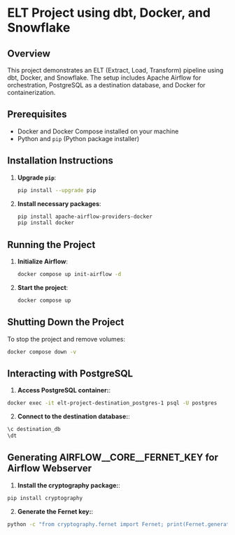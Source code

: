 # ELT Project using dbt, Docker, and Snowflake

## Overview
This project demonstrates an ELT (Extract, Load, Transform) pipeline using dbt, Docker, and Snowflake. The setup includes Apache Airflow for orchestration, PostgreSQL as a destination database, and Docker for containerization.

## Prerequisites
- Docker and Docker Compose installed on your machine
- Python and `pip` (Python package installer)

## Installation Instructions

1. **Upgrade `pip`**:
    ```bash
    pip install --upgrade pip
    ```

2. **Install necessary packages**:
    ```bash
    pip install apache-airflow-providers-docker
    pip install docker
    ```

## Running the Project

1. **Initialize Airflow**:
    ```bash
    docker compose up init-airflow -d
    ```

2. **Start the project**:
    ```bash
    docker compose up
    ```

## Shutting Down the Project

To stop the project and remove volumes:
```bash
docker compose down -v
```

## Interacting with PostgreSQL

1. **Access PostgreSQL container:**:
```bash
docker exec -it elt-project-destination_postgres-1 psql -U postgres

```
2. **Connect to the destination database:**:
```bash
\c destination_db
\dt
```

## Generating AIRFLOW__CORE__FERNET_KEY for Airflow Webserver

1. **Install the cryptography package:**:
```bash
pip install cryptography
```
2. **Generate the Fernet key:**:
```bash
python -c "from cryptography.fernet import Fernet; print(Fernet.generate_key().decode())"

```